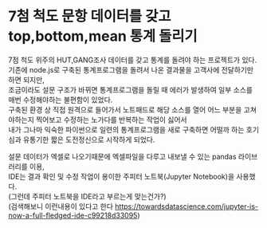 # 7첨 척도 문항 데이터를 갖고 top,bottom,mean 통계 돌리기

7점 척도 위주의 HUT,GANG조사 데이터를 갖고 통계를 돌려야 하는 프로젝트가 있다.   
기존에 node.js로 구축된 통계프로그램을 돌려서 나온 결과물을 고객사에 전달하기만 하면 되지만,   
조금이라도 설문 구조가 바뀌면 통계프로그램을 돌릴 때 에러가 발생하여 일부 소스를 매번 수정해야하는 불편함이 있었다.   
구축된 환경 상 직접 원격으로 들어가서 노트패드로 해당 소스를 열어 어느 부분을 고쳐야하는지 찍어보고 수정하는 노가다를 반복하는 작업이 싫어서   
내가 그나마 익숙한 파이썬으로 일련의 통계프로그램을 새로 구축하면 어떨까 하는 호기심과 유통기한 짧은 도전정신으로 시작하게 되었다.   
   
설문 데이터가 엑셀로 나오기때문에 엑셀파일을 다루고 내보낼 수 있는 pandas 라이브러리를 이용,   
IDE는 결과 확인 및 수정 작업이 용이한 주피터 노트북(Jupyter Notebook)을 사용했다.   
(그런데 주피터 노트북을 IDE라고 부르는게 맞는건가?)   
(검색해보니 이런내용이 있다고 한다 https://towardsdatascience.com/jupyter-is-now-a-full-fledged-ide-c99218d33095)   
